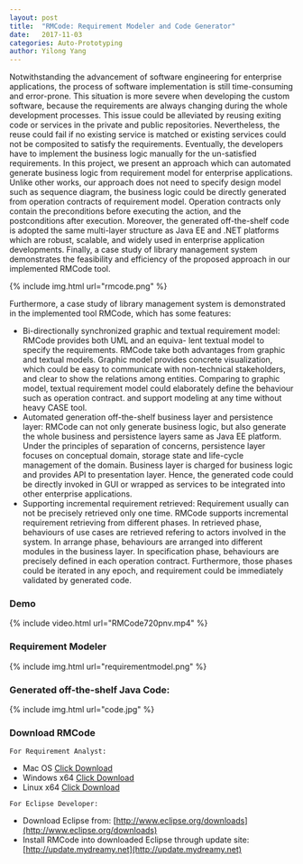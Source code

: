 ```yaml
---
layout: post
title:  "RMCode: Requirement Modeler and Code Generator"
date:   2017-11-03
categories: Auto-Prototyping
author: Yilong Yang
---
```


Notwithstanding the advancement of software engineering for enterprise applications, the process of software implementation is still time-consuming and error-prone. This situation is more severe when developing the custom software, because the requirements are always changing during the whole development processes. This issue could be alleviated by reusing exiting code or services in the private and public repositories. Nevertheless, the reuse could fail if no existing service is matched or existing services could not be composited to satisfy the requirements. Eventually, the developers have to implement the business logic manually for the un-satisfied requirements. In this project, we present an approach which can automated generate business logic from requirement model for enterprise applications. Unlike other works, our approach does not need to specify design model such as sequence diagram, the business logic could be directly generated from operation contracts of requirement model. Operation contracts only contain the preconditions before executing the action, and the postconditions after execution. Moreover, the generated off-the-shelf code is adopted the same multi-layer structure as Java EE and .NET platforms which are robust, scalable, and widely used in enterprise application developments. Finally, a case study of library management system demonstrates the feasibility and efficiency of the proposed approach in our implemented RMCode tool.

{% include img.html url="rmcode.png" %}

Furthermore, a case study of library management system is demonstrated in the implemented tool RMCode, which has some features:

- Bi-directionally synchronized graphic and textual requirement model: RMCode provides both UML and an equiva- lent textual model to specify the requirements. RMCode take both advantages from graphic and textual models. Graphic model provides concrete visualization, which could be easy to communicate with non-technical stakeholders, and clear to show the relations among entities. Comparing to graphic model, textual requirement model could elaborately define the behaviour such as operation contract. and support modeling at any time without heavy CASE tool.
- Automated generation off-the-shelf business layer and persistence layer: RMCode can not only generate business logic, but also generate the whole business and persistence layers same as Java EE platform. Under the principles of separation of concerns, persistence layer focuses on conceptual domain, storage state and life-cycle management of the domain. Business layer is charged for business logic and provides API to presentation layer. Hence, the generated code could be directly invoked in GUI or wrapped as services to be integrated into other enterprise applications.
- Supporting incremental requirement retrieved: Requirement usually can not be precisely retrieved only one time. RMCode supports incremental requirement retrieving from different phases. In retrieved phase, behaviours of use cases are retrieved refering to actors involved in the system. In arrange phase, behaviours are arranged into different modules in the business layer. In specification phase, behaviours are precisely defined in each operation contract. Furthermore, those phases could be iterated in any epoch, and requirement could be immediately validated by generated code.

### Demo
{% include video.html url="RMCode720pnv.mp4" %}

### Requirement Modeler
{% include img.html url="requirementmodel.png" %}

### Generated off-the-shelf Java Code:
{% include img.html url="code.jpg" %}

### Download RMCode
`For Requirement Analyst:`
- Mac OS [Click Download](http://lab.mydreamy.net/assets/rmcode/net.mydreamy.requirementmodel.product-macosx.cocoa.x86_64.zip)
- Windows x64 [Click Download](http://lab.mydreamy.net/assets/rmcode/net.mydreamy.requirementmodel.product-win32.win32.x86_64.zip)
- Linux x64 [Click Download](http://lab.mydreamy.net/assets/rmcode/net.mydreamy.requirementmodel.product-linux.gtk.x86_64.zip)

`For Eclipse Developer:`
- Download Eclipse from: [http://www.eclipse.org/downloads](http://www.eclipse.org/downloads)
- Install RMCode into downloaded Eclipse through update site: [http://update.mydreamy.net](http://update.mydreamy.net)

